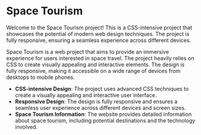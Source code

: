 # Space Tourism

Welcome to the Space Tourism project! This is a CSS-intensive project that showcases the potential of modern web design techniques. The project is fully responsive, ensuring a seamless experience across different devices.

Space Tourism is a web project that aims to provide an immersive experience for users interested in space travel. The project heavily relies on CSS to create visually appealing and interactive elements. The design is fully responsive, making it accessible on a wide range of devices from desktops to mobile phones.

- **CSS-intensive Design**: The project uses advanced CSS techniques to create a visually appealing and interactive user interface.
- **Responsive Design**: The design is fully responsive and ensures a seamless user experience across different devices and screen sizes.
- **Space Tourism Information**: The website provides detailed information about space tourism, including potential destinations and the technology involved.
